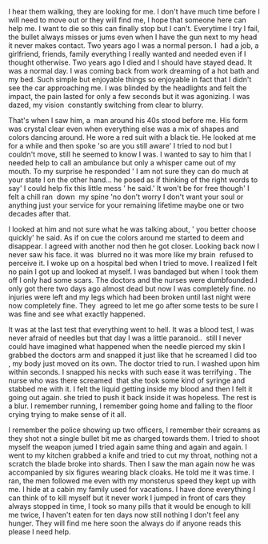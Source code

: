 I hear them walking, they are looking for me. I don't have much time before I will need to move out or they will find me, I hope that someone here can help me. I want to die so this can finally stop but I can't. Everytime I try I fail, the bullet always misses or jums even when I have the gun next to my head it never makes contact. Two years ago I was a normal person. I  had a job, a girlfriend, friends, family everything I really wanted and needed even if I thought otherwise. Two years ago I died and I should have stayed dead. It was a normal day. I was coming back from work dreaming of a hot bath and my bed. Such simple but enjoyable things so enjoyable in fact that I didn't see the car approaching me. I was blinded by the headlights and felt the impact, the pain lasted for only a few seconds but it was agonizing. I was dazed, my vision  constantly switching from clear to blurry.


That's when I saw him, a  man around his 40s stood before me. His form was crystal clear even when everything else was a mix of shapes and colors dancing around. He wore a red suit with a black tie. He looked at me for a while and then spoke 'so are you still aware' I tried to nod but I couldn't move, still he seemed to know I was. I wanted to say to him that I needed help to call an ambulance but only a whisper came out of my mouth. To my surprise he responded ' I am not sure they can do much at your state I on the other hand… he posed as if thinking of the right words to say' I could help fix this little mess ' he said.' It won't be for free though' I felt a chill ran  down  my spine 'no don't worry I don't want your soul or anything just your service for your remaining lifetime maybe one or two decades after that. 


I looked at him and not sure what he was talking about, ' you better choose quickly' he said. As if on cue the colors around me started to deem and disappear. I agreed with another nod then he got closer. Looking back now I never saw his face. it was  blurred no it was more like my brain  refused to perceive it. I woke up on a hospital bed when I tried to move. I realized I felt no pain I got up and looked at myself. I was bandaged but when I took them off I only had some scars. The doctors and the nurses were dumbfounded.I only got there two days ago almost dead but now I was completely fine. no injuries were left and my legs which had been broken until last night were now completely fine. They  agreed to let me go after some tests to be sure I was fine and see what exactly happened. 


It was at the last test that everything went to hell. It was a blood test, I was never afraid of needles but that day I was a little paranoid..  still I never could have imagined what happened when the needle pierced my skin I grabbed the doctors arm and snapped it just like that he screamed I did too , my body just moved on its own. The doctor tried to run. I washed upon him within seconds. I snapped his necks with such ease it was terrifying . The nurse who was there screamed  that she took some kind of syringe and stabbed me with it. I felt the liquid getting inside my blood and then I felt it going out again. she tried to push it back inside it was hopeless. The rest is a blur. I remember running, I remember going home and falling to the floor crying trying to make sense of it all. 


I remember the police showing up two officers, I remember their screams as they shot not a single bullet bit me as charged towards them. I tried to shoot myself the weapon jumed I tried again same thing and again and again. I went to my kitchen grabbed a knife and tried to cut my throat, nothing not a scratch the blade broke into shards. Then I saw the man again now he was accompanied by six figures wearing black cloaks. He told me it was time. I ran, the men followed me even with my monsterus speed they kept up with me. I hide at a cabin my family used for vacations. I have done everything I can think of to kill myself but it never work I jumped in front of cars they always stopped in time, I took so many pills that it would be enough to kill me twice, I haven't eaten for ten days now still nothing I don't feel any hunger. They will find me here soon the always do if anyone reads this please I need help. 
